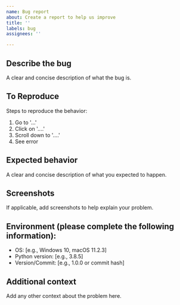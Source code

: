 ```yaml
---
name: Bug report
about: Create a report to help us improve
title: ''
labels: bug
assignees: ''

---
```


## Describe the bug
A clear and concise description of what the bug is.

## To Reproduce
Steps to reproduce the behavior:
1. Go to '...'
2. Click on '....'
3. Scroll down to '....'
4. See error

## Expected behavior
A clear and concise description of what you expected to happen.

## Screenshots
If applicable, add screenshots to help explain your problem.

## Environment (please complete the following information):
- OS: [e.g., Windows 10, macOS 11.2.3]
- Python version: [e.g., 3.8.5]
- Version/Commit: [e.g., 1.0.0 or commit hash]

## Additional context
Add any other context about the problem here.
